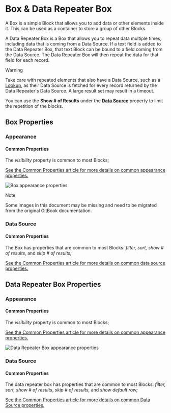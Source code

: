 # Box & Data Repeater Box

A Box is a simple Block that allows you to add data or other elements inside it. This can be used as a container to store a group of other Blocks.&#x20;

A Data Repeater Box is a Box that allows you to repeat data multiple times, including data that is coming from a Data Source. If a text field is added to the Data Repeater Box, that text Block can be bound to a field coming from the Data Source. The Data Repeater Box will then repeat the data for that field for each record.

> [!WARNING]
> Take care with repeated elements that also have a Data Source, such as a [Lookup](../basic/lookup.md), as their Data Source is fetched for every record returned by the Data Repeater's Data Source. A large result set may result in a timeout.&#x20;
> 
> You can use the **Show # of Results** under the [**Data Source**](box-and-data-repeater-box.md#data-source-1) property to limit the repetition of the blocks.

## Box Properties

### Appearance&#x20;

#### Common Properties&#x20;

The _visibility_ property is common to most Blocks;

[See the Common Properties article for more details on common appearance properties.](../common-properties.md#appearance)

![Box appearance properties](../images/image-1650.png)

> [!NOTE]
> Some images in this document may be missing and need to be migrated from the original GitBook documentation.

### Data Source

#### Common Properties&#x20;

The Box has properties that are common to most Blocks: _filter, sort, show # of results_, and _skip # of results;_

[See the Common Properties article for more details on common data source properties.](../common-properties.md#data-source)

## Data Repeater Box Properties

### Appearance&#x20;

#### Common Properties&#x20;

The _visibility_ property is common to most Blocks;

[See the Common Properties article for more details on common appearance properties.](../common-properties.md#appearance)

![Data Repeater Box appearance properties](../images/image-391.png)

### Data Source

#### Common Properties&#x20;

The data repeater box has properties that are common to most Blocks: _filter, sort, show # of results_, _skip # of results,_ and _show default row;_

[See the Common Properties article for more details on common Data Source properties.](../common-properties.md#data-source)
